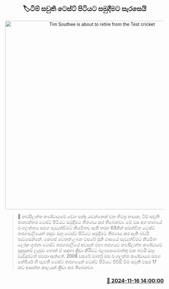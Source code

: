 <p align='center'><b><h2 align='center' title='Tim Southee is about to retire from the Test cricket'>🏷ටිම් සවුති ටෙස්ට් පිටියට සමුදීමට සැරසෙයි</h2></b></p>
<p align='center'><img src='https://helakuru.sgp1.cdn.digitaloceanspaces.com/esana/images/lib/tim-southee.jpg' width='600' alt='Tim Southee is about to retire from the Test cricket'></p>

>📝 නවසීලන්ත කණ්ඩායමේ වේග පන්දු යවන්නෙක් වන හිටපු නායක, ටිම් සවුති ජාත්‍යන්තර ටෙස්ට් පිටියට සමුදීමට තීරණය කර තිබෙනවා.
මේ මස අග භාගයේ එංගලන්තය සමග පැවැත්වීමට නියමිතව ඇති තරග 03කින් සමන්විත ටෙස්ට් තරගාවලියෙන් පසුව ඔහු ටෙස්ට් පිටියට සමුදීමට තීරණය කර ඇති බවයි පැවසෙන්නේ.
කෙසේ වෙතත් ලබන වසරේ ජුනි මාසයේ පැවැත්වීමට නියමිත ලෝක ශූරතා ටෙස්ට් තරගාවලියේ අවසන් මහා තරගයට නවසීලන්ත කණ්ඩායම සුදුසුකම් ලැබුව හොත් ඒ සඳහා ක්‍රීඩා කිරීමට බලාපොරොත්තු වන බවයි ඔහු වැඩිදුරටත් පවසා ඇත්තේ.
2008 වසරේ මාර්තු මස එංගලන්ත කණ්ඩායම සමග නේපියර් හි පැවති ටෙස්ට් තරගයෙන් ටෙස්ට් පිටියට පිවිසි ටිම් සවුති වසර 17 කට ආසන්න කාලයක් ක්‍රීඩා කර තිබෙනවා.      


<h3 align='right'><a href='https://www.helakuru.lk/esana/p/105114/'>📅 2024-11-16 14:00:00</a></h3>
